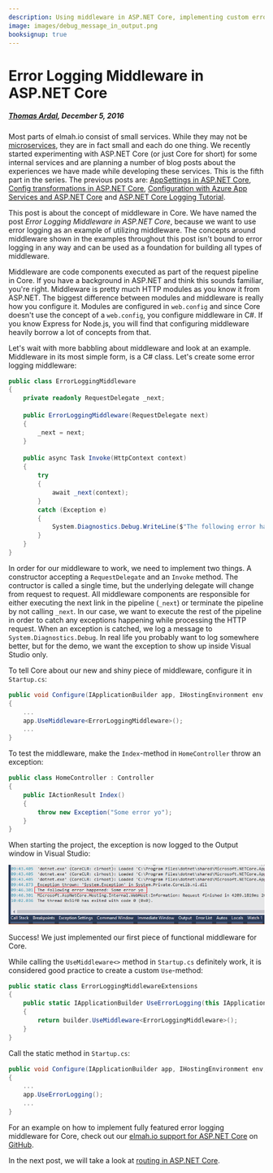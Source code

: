 ```yaml
---
description: Using middleware in ASP.NET Core, implementing custom error logging have never been easier. Log all crashes on your website to your log files or elmah.io.
image: images/debug_message_in_output.png
booksignup: true
---
```


# Error Logging Middleware in ASP.NET Core

##### [Thomas Ardal](http://elmah.io/about/), December 5, 2016

Most parts of elmah.io consist of small services. While they may not be [microservices](https://elmah.io/microservices/), they are in fact small and each do one thing. We recently started experimenting with ASP.NET Core (or just Core for short) for some internal services and are planning a number of blog posts about the experiences we have made while developing these services. This is the fifth part in the series. The previous posts are: [AppSettings in ASP.NET Core](appsettings-in-aspnetcore.md), [Config transformations in ASP.NET Core](config-transformations-in-aspnetcore.md), [Configuration with Azure App Services and ASP.NET Core](configuration-with-azure-app-services-and-aspnetcore.md) and [ASP.NET Core Logging Tutorial](aspnetcore-logging-tutorial.md).

This post is about the concept of middleware in Core. We have named the post *Error Logging Middleware in ASP.NET Core*, because we want to use error logging as an example of utilizing middleware. The concepts around middleware shown in the examples throughout this post isn't bound to error logging in any way and can be used as a foundation for building all types of middleware.

Middleware are code components executed as part of the request pipeline in Core. If you have a background in ASP.NET and think this sounds familiar, you're right. Middleware is pretty much HTTP modules as you know it from ASP.NET. The biggest difference between modules and middleware is really how you configure it. Modules are configured in `web.config` and since Core doesn't use the concept of a `web.config`, you configure middleware in C#. If you know Express for Node.js, you will find that configuring middleware heavily borrow a lot of concepts from that.

Let's wait with more babbling about middleware and look at an example. Middleware in its most simple form, is a C# class. Let's create some error logging middleware:

```csharp
public class ErrorLoggingMiddleware
{
    private readonly RequestDelegate _next;

    public ErrorLoggingMiddleware(RequestDelegate next)
    {
        _next = next;
    }

    public async Task Invoke(HttpContext context)
    {
        try
        {
            await _next(context);
        }
        catch (Exception e)
        {
            System.Diagnostics.Debug.WriteLine($"The following error happened: {e.Message}");
        }
    }
}
```

In order for our middleware to work, we need to implement two things. A constructor accepting a `RequestDelegate` and an `Invoke` method. The contructor is called a single time, but the underlying delegate will change from request to request. All middleware components are responsible for either executing the next link in the pipeline (`_next`) or terminate the pipeline by not calling `_next`. In our case, we want to execute the rest of the pipeline in order to catch any exceptions happening while processing the HTTP request. When an exception is catched, we log a message to `System.Diagnostics.Debug`. In real life you probably want to log somewhere better, but for the demo, we want the exception to show up inside Visual Studio only.

To tell Core about our new and shiny piece of middleware, configure it in `Startup.cs`:

```csharp
public void Configure(IApplicationBuilder app, IHostingEnvironment env, ILoggerFactory fac)
{
    ...
    app.UseMiddleware<ErrorLoggingMiddleware>();
    ...
}
```

To test the middleware, make the `Index`-method in `HomeController` throw an exception:

```csharp
public class HomeController : Controller
{
    public IActionResult Index()
    {
        throw new Exception("Some error yo");
    }
}
```

When starting the project, the exception is now logged to the Output window in Visual Studio:

![Debug message in output](images/debug_message_in_output.png)

Success! We just implemented our first piece of functional middleware for Core.

While calling the `UseMiddleware<>` method in `Startup.cs` definitely work, it is considered good practice to create a custom `Use`-method:

```csharp
public static class ErrorLoggingMiddlewareExtensions
{
    public static IApplicationBuilder UseErrorLogging(this IApplicationBuilder builder)
    {
        return builder.UseMiddleware<ErrorLoggingMiddleware>();
    }
}
```

Call the static method in `Startup.cs`:

```csharp
public void Configure(IApplicationBuilder app, IHostingEnvironment env, ILoggerFactory fac)
{
    ...
    app.UseErrorLogging();
    ...
}
```

For an example on how to implement fully featured error logging middleware for Core, check out our [elmah.io support for ASP.NET Core](https://docs.elmah.io/logging-to-elmah-io-from-aspnet-core/) on [GitHub](https://github.com/elmahio/Elmah.Io.AspNetCore/blob/master/Elmah.Io.AspNetCore/ElmahIoMiddleware.cs).

In the next post, we will take a look at [routing in ASP.NET Core](/aspnetcore-routing-tutorial.md).